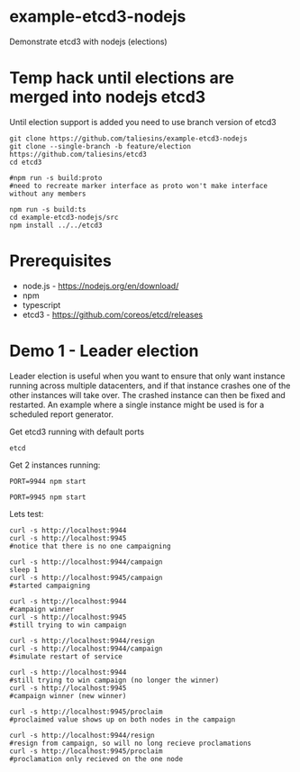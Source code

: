 # example-etcd3-nodejs

Demonstrate etcd3 with nodejs (elections)

# Temp hack until elections are merged into nodejs etcd3
Until election support is added you need to use branch version of etcd3
```
git clone https://github.com/taliesins/example-etcd3-nodejs
git clone --single-branch -b feature/election https://github.com/taliesins/etcd3
cd etcd3

#npm run -s build:proto
#need to recreate marker interface as proto won't make interface without any members

npm run -s build:ts
cd example-etcd3-nodejs/src
npm install ../../etcd3
```
# Prerequisites

* node.js - https://nodejs.org/en/download/
* npm
* typescript
* etcd3 - https://github.com/coreos/etcd/releases

# Demo 1 - Leader election

Leader election is useful when you want to ensure that only want instance running across multiple datacenters, and if that instance crashes one of the other instances will take over. The crashed instance can then be fixed and restarted. An example where a single instance might be used is for a scheduled report generator.

Get etcd3 running with default ports 
```
etcd
```

Get 2 instances running:
```
PORT=9944 npm start
```
```
PORT=9945 npm start
```

Lets test:
```
curl -s http://localhost:9944
curl -s http://localhost:9945
#notice that there is no one campaigning

curl -s http://localhost:9944/campaign
sleep 1
curl -s http://localhost:9945/campaign
#started campaigning

curl -s http://localhost:9944
#campaign winner 
curl -s http://localhost:9945
#still trying to win campaign

curl -s http://localhost:9944/resign
curl -s http://localhost:9944/campaign
#simulate restart of service

curl -s http://localhost:9944
#still trying to win campaign (no longer the winner)
curl -s http://localhost:9945
#campaign winner (new winner) 

curl -s http://localhost:9945/proclaim
#proclaimed value shows up on both nodes in the campaign

curl -s http://localhost:9944/resign
#resign from campaign, so will no long recieve proclamations 
curl -s http://localhost:9945/proclaim
#proclamation only recieved on the one node
```
